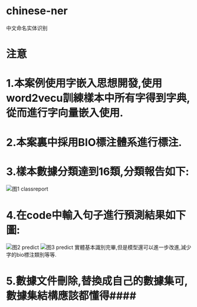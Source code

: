 # chinese-ner
中文命名实体识别
# 注意
# 1.本案例使用字嵌入思想開發,使用word2vecu訓練樣本中所有字得到字典,從而進行字向量嵌入使用.
# 2.本案裏中採用BIO標注體系進行標注.
# 3.樣本數據分類達到16類,分類報告如下:
![图1 classreport](https://github.com/yanhan19940405/chinese-ner/blob/master/images/webwxgetmsgimg.jpeg)
# 4.在code中輸入句子進行預測結果如下圖:
![图2 predict](https://github.com/yanhan19940405/chinese-ner/blob/master/images/1586498115.jpg)
![图3 predict](https://github.com/yanhan19940405/chinese-ner/blob/master/images/1781764351.jpg)
實體基本識別完畢,但是模型還可以進一步改進,減少字的bio標注類別等等.
# 5.數據文件刪除,替換成自己的數據集可,數據集結構應該都懂得####
